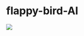 # flappy-bird-AI

![](https://github.com/Donatello-Borkovskij/flappy-bird-AI/blob/master/imgs/fb-animation.gif)
